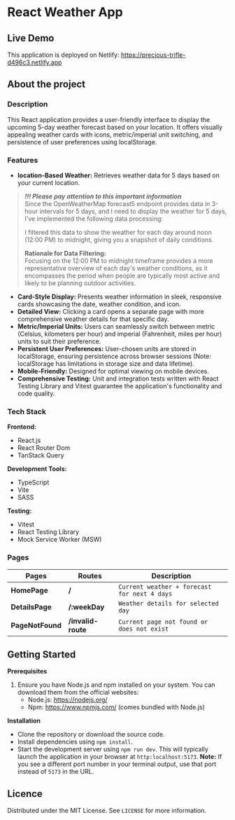 # React Weather App

## Live Demo

This application is deployed on Netlify: https://precious-trifle-d496c3.netlify.app

## About the project

### Description

This React application provides a user-friendly interface to display the upcoming 5-day weather forecast based on your location. It offers visually appealing weather cards with icons, metric/imperial unit switching, and persistence of user preferences using localStorage.

### Features

- **location-Based Weather:** Retrieves weather data for 5 days based on your current location.
> ***!!! Please pay attention to this important information***  
> Since the OpenWeatherMap forecast5 endpoint provides data in 3-hour intervals for 5 days, and I need to display the weather for 5 days, I've implemented the following data processing:  
> 
> I filtered this data to show the weather for each day around noon (12:00 PM) to midnight, giving you a snapshot of daily conditions.  
> 
> **Rationale for Data Filtering:**  
> Focusing on the 12:00 PM to midnight timeframe provides a more representative overview of each day's weather conditions, as it encompasses the period when people are typically most active and likely to be planning outdoor activities.

- **Card-Style Display:** Presents weather information in sleek, responsive cards showcasing the date, weather condition, and icon.
- **Detailed View:** Clicking a card opens a separate page with more comprehensive weather details for that specific day.
- **Metric/Imperial Units:** Users can seamlessly switch between metric (Celsius, kilometers per hour) and imperial (Fahrenheit, miles per hour) units to suit their preference.
- **Persistent User Preferences:** User-chosen units are stored in localStorage, ensuring persistence across browser sessions (Note: localStorage has limitations in storage size and data lifetime).
- **Mobile-Friendly:** Designed for optimal viewing on mobile devices.
- **Comprehensive Testing:** Unit and integration tests written with React Testing Library and Vitest guarantee the application's functionality and code quality.

### Tech Stack

**Frontend:**
 - React.js
 - React Router Dom
 - TanStack Query

**Development Tools:**
 - TypeScript
 - Vite
 - SASS

**Testing:**
- Vitest
- React Testing Library
- Mock Service Worker (MSW)

### Pages

| Pages            | Routes             | Description                                  |
|------------------|--------------------|----------------------------------------------|
| **HomePage**     | **/**              | `Current weather + forecast for next 4 days` |
| **DetailsPage**  | **/:weekDay**      | `Weather details for selected day`           |
| **PageNotFound** | **/invalid-route** | `Current page not found or does not exist`   |

## Getting Started

**Prerequisites**

1. Ensure you have Node.js and npm installed on your system. You can download them from the official websites:
    - Node.js: https://nodejs.org/
    - Npm: https://www.npmjs.com/ (comes bundled with Node.js)

**Installation**
 - Clone the repository or download the source code.
 - Install dependencies using `npm install`.
 - Start the development server using `npm run dev`. This will typically launch the application in your browser at `http:localhost:5173`.
 **Note:** If you see a different port number in your terminal output, use that port instead of `5173` in the URL.

## Licence

Distributed under the MIT License. See `LICENSE` for more information.